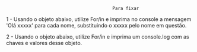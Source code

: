                                             Para fixar 

1 - Usando o objeto abaixo, utilize For/in e imprima no console a mensagem 'Olá xxxxx' para cada nome, substituindo o xxxxx pelo nome em questão.

2 - Usando o objeto abaixo, utilize For/in e imprima um console.log com as chaves e valores desse objeto.